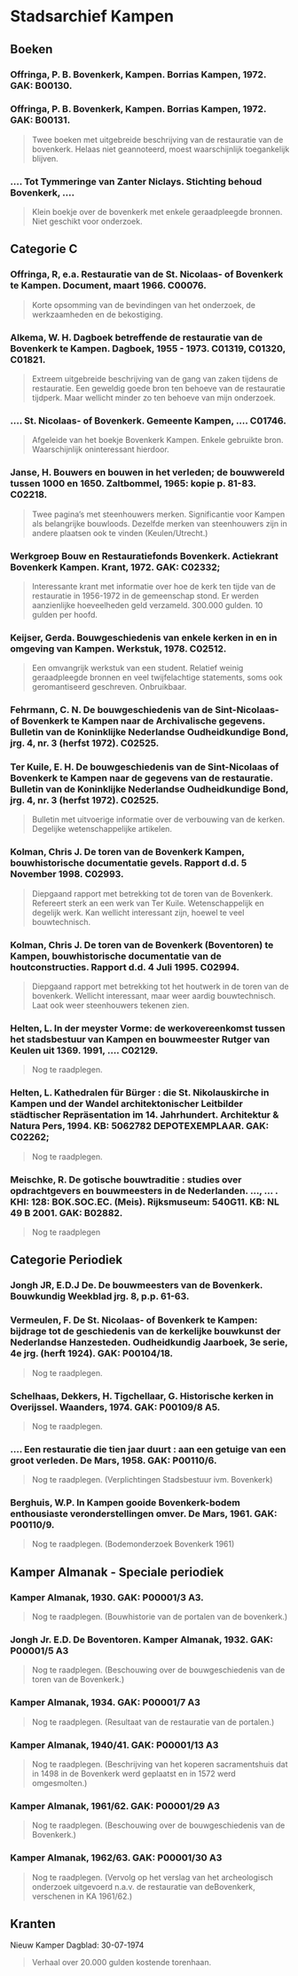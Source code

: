 # Stadsarchief Kampen

## Boeken

### Offringa, P. B. Bovenkerk, Kampen. Borrias Kampen, 1972. GAK: B00130.

### Offringa, P. B. Bovenkerk, Kampen. Borrias Kampen, 1972. GAK: B00131.

> Twee boeken met uitgebreide beschrijving van de restauratie van de bovenkerk. Helaas niet geannoteerd, moest waarschijnlijk toegankelijk blijven. 

### …. Tot Tymmeringe van Zanter Niclays. Stichting behoud Bovenkerk, ….

> Klein boekje over de bovenkerk met enkele geraadpleegde bronnen. Niet geschikt voor onderzoek. 






## Categorie C

### Offringa, R, e.a. Restauratie van de St. Nicolaas- of Bovenkerk te Kampen. Document, maart 1966. C00076.

> Korte opsomming van de bevindingen van het onderzoek, de werkzaamheden en de bekostiging. 

### Alkema, W. H. Dagboek betreffende de restauratie van de Bovenkerk te Kampen. Dagboek, 1955 - 1973. C01319, C01320, C01821.

> Extreem uitgebreide beschrijving van de gang van zaken tijdens de restauratie. Een geweldig goede bron ten behoeve van de restauratie tijdperk. Maar wellicht minder zo ten behoeve van mijn onderzoek. 

### …. St. Nicolaas- of Bovenkerk. Gemeente Kampen, …. C01746.

> Afgeleide van het boekje Bovenkerk Kampen. Enkele gebruikte bron. Waarschijnlijk oninteressant hierdoor. 

### Janse, H. Bouwers en bouwen in het verleden; de bouwwereld tussen 1000 en 1650. Zaltbommel, 1965: kopie p. 81-83. C02218.

> Twee pagina’s met steenhouwers merken. Significantie voor Kampen als belangrijke bouwloods. Dezelfde merken van steenhouwers zijn in andere plaatsen ook te vinden (Keulen/Utrecht.)

### Werkgroep Bouw en Restauratiefonds Bovenkerk. Actiekrant Bovenkerk Kampen. Krant, 1972. GAK: C02332;

> Interessante krant met informatie over hoe de kerk ten tijde van de restauratie in 1956-1972 in de gemeenschap stond. Er werden aanzienlijke hoeveelheden geld verzameld. 300.000 gulden. 10 gulden per hoofd.

### Keijser, Gerda. Bouwgeschiedenis van enkele kerken in en in omgeving van Kampen. Werkstuk, 1978. C02512.

> Een omvangrijk werkstuk van een student. Relatief weinig geraadpleegde bronnen en veel twijfelachtige statements, soms ook geromantiseerd geschreven. Onbruikbaar.

### Fehrmann, C. N. De bouwgeschiedenis van de Sint-Nicolaas- of Bovenkerk te Kampen naar de Archivalische gegevens. Bulletin van de Koninklijke Nederlandse Oudheidkundige Bond, jrg. 4, nr. 3 (herfst 1972). C02525.

### Ter Kuile, E. H. De bouwgeschiedenis van de Sint-Nicolaas of Bovenkerk te Kampen naar de gegevens van de restauratie. Bulletin van de Koninklijke Nederlandse Oudheidkundige Bond, jrg. 4, nr. 3 (herfst 1972). C02525.

> Bulletin met uitvoerige informatie over de verbouwing van de kerken. Degelijke wetenschappelijke artikelen.  

### Kolman, Chris J. De toren van de Bovenkerk Kampen, bouwhistorische documentatie gevels. Rapport d.d. 5 November 1998. C02993.

> Diepgaand rapport met betrekking tot de toren van de Bovenkerk. Refereert sterk an een werk van Ter Kuile. Wetenschappelijk en degelijk werk. Kan wellicht interessant zijn, hoewel te veel bouwtechnisch. 

### Kolman, Chris J. De toren van de Bovenkerk (Boventoren) te Kampen, bouwhistorische documentatie van de houtconstructies. Rapport d.d. 4 Juli 1995. C02994.

>  Diepgaand rapport met betrekking tot het houtwerk in de toren van de bovenkerk. Wellicht interessant, maar weer aardig bouwtechnisch. Laat ook weer steenhouwers tekenen zien. 
 
### Helten, L. In der meyster Vorme: de werkovereenkomst tussen het stadsbestuur van Kampen en bouwmeester Rutger van Keulen uit 1369. 1991, …. C02129.

> Nog te raadplegen.

### Helten, L. Kathedralen für Bürger : die St. Nikolauskirche in Kampen und der Wandel architektonischer Leitbilder städtischer Repräsentation im 14. Jahrhundert. Architektur & Natura Pers, 1994. KB: 5062782 DEPOTEXEMPLAAR. GAK: C02262;  

> Nog te raadplegen.

### Meischke, R. De gotische bouwtraditie : studies over opdrachtgevers en bouwmeesters in de Nederlanden. …, … . KHI: 128: BOK.SOC.EC. (Meis). Rijksmuseum: 540G11. KB: NL 49 B 2001. GAK: B02882.

> Nog te raadplegen





## Categorie Periodiek

### Jongh JR, E.D.J De. De bouwmeesters van de Bovenkerk. Bouwkundig Weekblad jrg. 8, p.p. 61-63.

### Vermeulen, F. De St. Nicolaas- of Bovenkerk te Kampen: bijdrage tot de geschiedenis van de kerkelijke bouwkunst der Nederlandse Hanzesteden. Oudheidkundig Jaarboek, 3e serie, 4e jrg. (herft 1924). GAK: P00104/18.
> Nog te raadplegen.

### Schelhaas, Dekkers, H. Tigchellaar, G. Historische kerken in Overijssel. Waanders, 1974. GAK: P00109/8 A5.
> Nog te raadplegen.

###  …. Een restauratie die tien jaar duurt : aan een getuige van een groot verleden. De Mars, 1958. GAK: P00110/6.
> Nog te raadplegen. (Verplichtingen Stadsbestuur ivm. Bovenkerk)

### Berghuis, W.P. In Kampen gooide Bovenkerk-bodem enthousiaste veronderstellingen omver. De Mars, 1961. GAK: P00110/9.
> Nog te raadplegen. (Bodemonderzoek Bovenkerk 1961)






## Kamper Almanak - Speciale periodiek

### Kamper Almanak, 1930. GAK: P00001/3 A3.
> Nog te raadplegen. (Bouwhistorie van de portalen van de bovenkerk.)

### Jongh Jr. E.D. De Boventoren. Kamper Almanak, 1932. GAK: P00001/5 A3
> Nog te raadplegen. (Beschouwing over de bouwgeschiedenis van de toren van de Bovenkerk.)

### Kamper Almanak, 1934. GAK: P00001/7 A3
> Nog te raadplegen. (Resultaat van de restauratie van de portalen.)

### Kamper Almanak, 1940/41. GAK: P00001/13 A3
> Nog te raadplegen. (Beschrijving van het koperen sacramentshuis dat in 1498 in de Bovenkerk werd geplaatst en in 1572 werd omgesmolten.)

### Kamper Almanak, 1961/62. GAK: P00001/29 A3
> Nog te raadplegen. (Beschouwing over de bouwgeschiedenis van de Bovenkerk.)

### Kamper Almanak, 1962/63. GAK: P00001/30 A3
> Nog te raadplegen. (Vervolg op het verslag van het archeologisch onderzoek uitgevoerd n.a.v. de restauratie van deBovenkerk, verschenen in KA 1961/62.)





## Kranten

Nieuw Kamper Dagblad: 30-07-1974
> Verhaal over 20.000 gulden kostende torenhaan.




